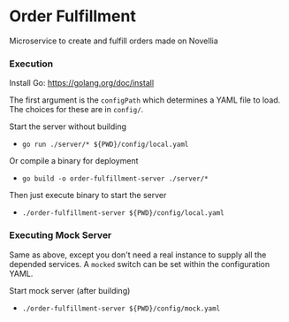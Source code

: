 # Order Fulfillment

Microservice to create and fulfill orders made on Novellia

### Execution

Install Go: https://golang.org/doc/install

The first argument is the `configPath` which determines a YAML file to load. The choices for these are in `config/`.

Start the server without building
- `go run ./server/* ${PWD}/config/local.yaml`

Or compile a binary for deployment
- `go build -o order-fulfillment-server ./server/*`

Then just execute binary to start the server
- `./order-fulfillment-server ${PWD}/config/local.yaml`

### Executing Mock Server

Same as above, except you don't need a real instance to supply all the depended services. A `mocked` switch can be set within the configuration YAML.

Start mock server (after building)
- `./order-fulfillment-server ${PWD}/config/mock.yaml`
